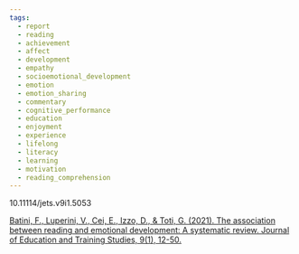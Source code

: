 ```yaml
---
tags:
  - report
  - reading
  - achievement
  - affect
  - development
  - empathy
  - socioemotional_development
  - emotion
  - emotion_sharing
  - commentary
  - cognitive_performance
  - education
  - enjoyment
  - experience
  - lifelong
  - literacy
  - learning
  - motivation
  - reading_comprehension
---
```

10.11114/jets.v9i1.5053

[Batini, F., Luperini, V., Cei, E., Izzo, D., & Toti, G. (2021). The association between reading and emotional development: A systematic review. Journal of Education and Training Studies, 9(1), 12-50.](https://d1wqtxts1xzle7.cloudfront.net/68252010/5306-libre.pdf?1626981504=&response-content-disposition=inline%3B+filename%3DThe_Association_Between_Reading_and_Emot.pdf&Expires=1728159845&Signature=DNdKDQy2-jZ5F4TDCFBkbxJmSKVLhUUZ8gccw2Yuslemx4qtzxpUrFoglC58vOBnvbrwbTtpSYOlLca0Zv0IXF-P7MmrQT3WfQXBX~-94iPU-GyPUqfgIZYW2gjFHvx1oHDqEKCf99jz5ohap6Bcft~JPDAEidOhCqrqKQEo61SQWVR9UaFT0gQ2jmR4e~yl5URvxoz-iL3Ui77wyWqVRignJE6y2YjrYg95JgMDyiPX8F-v9QzLL0qyjQHoWkn7RTqhVGY8Mquc0wLQzGkAsNNf9riX035f6lzpHnUNk0yuJ-X4OEt~ArqdK39oMEw1wTjufYYyJLKBFjpvkCc0KA__&Key-Pair-Id=APKAJLOHF5GGSLRBV4ZA)